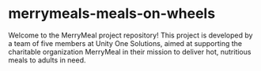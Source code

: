# merrymeals-meals-on-wheels
Welcome to the MerryMeal project repository! This project is developed by a team of five members at Unity One Solutions, aimed at supporting the charitable organization MerryMeal in their mission to deliver hot, nutritious meals to adults in need.
